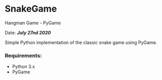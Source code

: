 # SnakeGame
Hangman Game - PyGame

Date: ***July 27nd 2020***


Simple Python implementation of the classic snake game using PyGame.

### Requirements:
- Python 3.x
- PyGame
